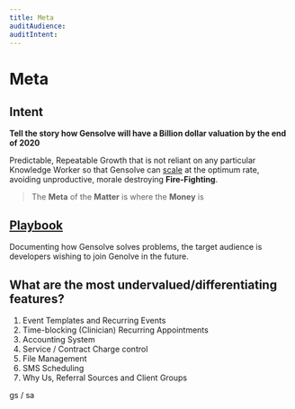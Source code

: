 ```yaml
---
title: Meta
auditAudience:
auditIntent:
---
```


# Meta

## Intent

**Tell the story how Gensolve will have a Billion dollar valuation by the end of 2020**

Predictable, Repeatable Growth that is not reliant on any particular Knowledge Worker so that Gensolve can [scale](https://mastersofscale.com/) at the optimum rate, avoiding unproductive, morale destroying **Fire-Fighting**.

> The **Meta** of the **Matter** is where the **Money** is

## [Playbook](./playbook/)

Documenting how Gensolve solves problems, the target audience is developers wishing to join Genolve in the future.

## What are the most undervalued/differentiating features?

1. Event Templates and Recurring Events
2. Time-blocking (Clinician) Recurring Appointments
3. Accounting System
4. Service / Contract Charge control
5. File Management
6. SMS Scheduling
7. Why Us, Referral Sources and Client Groups


gs / sa